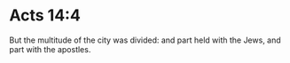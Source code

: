 # Acts 14:4

But the multitude of the city was divided: and part held with the Jews, and part with the apostles.